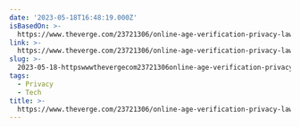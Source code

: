 ```yaml
---
date: '2023-05-18T16:48:19.000Z'
isBasedOn: >-
  https://www.theverge.com/23721306/online-age-verification-privacy-laws-child-safety
link: >-
  https://www.theverge.com/23721306/online-age-verification-privacy-laws-child-safety
slug: >-
  2023-05-18-httpswwwthevergecom23721306online-age-verification-privacy-laws-child-safety
tags:
  - Privacy
  - Tech
title: >-
  https://www.theverge.com/23721306/online-age-verification-privacy-laws-child-safety
---
```


